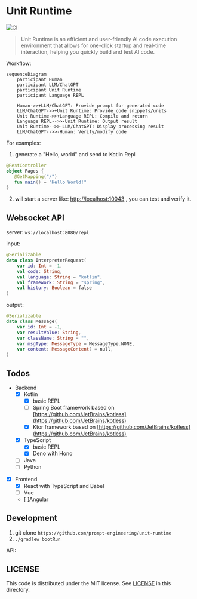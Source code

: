 # Unit Runtime

[![CI](https://github.com/prompt-engineering/unit-runtime/actions/workflows/ci.yaml/badge.svg)](https://github.com/prompt-engineering/unit-runtime/actions/workflows/ci.yaml)

> Unit Runtime is an efficient and user-friendly AI code execution environment that allows for one-click startup and real-time interaction, helping you quickly build and test AI code.

Workflow:

```mermaid
sequenceDiagram
    participant Human
    participant LLM/ChatGPT
    participant Unit Runtime
    participant Language REPL

    Human->>+LLM/ChatGPT: Provide prompt for generated code
    LLM/ChatGPT->>+Unit Runtime: Provide code snippets/units
    Unit Runtime->>+Language REPL: Compile and return
    Language REPL-->>-Unit Runtime: Output result
    Unit Runtime-->>-LLM/ChatGPT: Display processing result
    LLM/ChatGPT-->>-Human: Verify/modify code
```

For examples:

1. generate a "Hello, world" and send to Kotlin Repl

```kotlin
@RestController
object Pages {
   @GetMapping("/")
   fun main() = "Hello World!"
}
```

2. will start a server like: [http://localhost:10043](http://localhost:10043) , you can test and verify it.

## Websocket API

server: `ws://localhost:8080/repl`

input:

```kotlin
@Serializable
data class InterpreterRequest(
    var id: Int = -1,
    val code: String,
    val language: String = "kotlin",
    val framework: String = "spring",
    val history: Boolean = false
)
```

output:

```kotlin
@Serializable
data class Message(
    var id: Int = -1,
    var resultValue: String,
    var className: String = "",
    var msgType: MessageType = MessageType.NONE,
    var content: MessageContent? = null,
)
```

## Todos

- Backend
    - [x] Kotlin
        - [x] basic REPL
        - [ ] Spring Boot framework based on [https://github.com/JetBrains/kotless](https://github.com/JetBrains/kotless)
        - [x] Ktor framework based on [https://github.com/JetBrains/kotless](https://github.com/JetBrains/kotless)
    - [x] TypeScript
        - [x] basic REPL
        - [x] Deno with Hono
    - [ ] Java
    - [ ] Python
- [x] Frontend
    - [x] React with TypeScript and Babel
    - [ ] Vue
    - [ ]Angular

## Development

1. git clone `https://github.com/prompt-engineering/unit-runtime`
2. `./gradlew bootRun`

API:


## LICENSE

This code is distributed under the MIT license. See [LICENSE](./LICENSE) in this directory.
